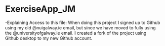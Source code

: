 # ExerciseApp_JM
-Explaining Access to this file:
  When doing this project I signed up to Github using my old @nuigalway.ie email, but since we have moved to fully using the @universityofgalway.ie email. I created a fork of
  the project using Github desktop to my new Github account.
